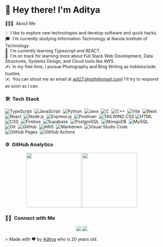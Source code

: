 <h1>👋 Hey there! I'm Aditya</h1

### 👨🏻‍💻 &nbsp;About Me

💡 &nbsp;I like to explore new technologies and develop software and quick hacks.\
🎓 &nbsp;I'm currently studying Information Technology at Narula Institute of Technology.\
🏫 &nbsp;I'm currently learning Typescript and REACT.\
🌱 &nbsp;I'm on track for learning more about Full Stack Web Development, Data Structures, Systems Design, and Cloud tools like AWS.\
✍️ &nbsp;In my free time, I pursue Photography and Blog Writing as hobbies/side hustles.\
✉️ &nbsp;You can shoot me an email at adi27.ghosh@gmail.com! I'll try to respond as soon as I can.

### 🛠 &nbsp;Tech Stack

![TypeScript](https://img.shields.io/badge/TypeScript-007ACC?style=for-the-badge&logo=typescript&logoColor=white)&nbsp;
![JavaScript](https://img.shields.io/badge/JavaScript-323330?style=for-the-badge&logo=javascript&logoColor=F7DF1E
)&nbsp;
![Python](https://img.shields.io/badge/Python-FFD43B?style=for-the-badge&logo=python&logoColor=blue
)&nbsp;
![Java](https://img.shields.io/badge/Java-ED8B00?style=for-the-badge&logo=openjdk&logoColor=white)&nbsp;
![C](https://img.shields.io/badge/C-00599C?style=for-the-badge&logo=c&logoColor=white
)&nbsp;
![C++](https://img.shields.io/badge/C%2B%2B-00599C?style=for-the-badge&logo=c%2B%2B&logoColor=white
)&nbsp;
![Vite](https://img.shields.io/badge/Vite-B73BFE?style=for-the-badge&logo=vite&logoColor=FFD62E)&nbsp;
![Next](https://img.shields.io/badge/next%20js-000000?style=for-the-badge&logo=nextdotjs&logoColor=white)&nbsp;
![React](https://img.shields.io/badge/React-20232A?style=for-the-badge&logo=react&logoColor=61DAFB
)&nbsp;
![Node.js](https://img.shields.io/badge/Node%20js-339933?style=for-the-badge&logo=nodedotjs&logoColor=white
)&nbsp;
![Express.js](https://img.shields.io/badge/Express%20js-000000?style=for-the-badge&logo=express&logoColor=white
)&nbsp;
![Postman](https://img.shields.io/badge/Postman-FF6C37?style=for-the-badge&logo=Postman&logoColor=white)&nbsp;
![TAILWIND CSS](https://img.shields.io/badge/Tailwind_CSS-38B2AC?style=for-the-badge&logo=tailwind-css&logoColor=white)
![HTML](https://img.shields.io/badge/HTML5-E34F26?style=for-the-badge&logo=html5&logoColor=white
)&nbsp;
![CSS](https://img.shields.io/badge/CSS3-1572B6?style=for-the-badge&logo=css3&logoColor=white
)&nbsp;
![Firebse](https://img.shields.io/badge/firebase-ffca28?style=for-the-badge&logo=firebase&logoColor=black)&nbsp;
![Supabase](https://img.shields.io/badge/Supabase-181818?style=for-the-badge&logo=supabase&logoColor=white)&nbsp;
![PostgreSQL](https://img.shields.io/badge/PostgreSQL-316192?style=for-the-badge&logo=postgresql&logoColor=white
)&nbsp;
![MongoDB](https://img.shields.io/badge/MongoDB-4EA94B?style=for-the-badge&logo=mongodb&logoColor=white
)&nbsp;
![MySQL](https://img.shields.io/badge/MySQL-005C84?style=for-the-badge&logo=mysql&logoColor=white
)&nbsp;
![Git](https://img.shields.io/badge/GIT-E44C30?style=for-the-badge&logo=git&logoColor=white
)&nbsp;
![GitHub](https://img.shields.io/badge/GitHub-100000?style=for-the-badge&logo=github&logoColor=white
)&nbsp;
![AWS](https://img.shields.io/badge/Amazon_AWS-FF9900?style=for-the-badge&logo=amazonaws&logoColor=white)&nbsp;
![Markdown](https://img.shields.io/badge/Markdown-000000?style=for-the-badge&logo=markdown&logoColor=white
)&nbsp;
![Visual Studio Code](https://img.shields.io/badge/VSCode-0078D4?style=for-the-badge&logo=visual%20studio%20code&logoColor=white
)&nbsp;
![GitHub Pages](https://img.shields.io/badge/GitHub%20Pages-222222?style=for-the-badge&logo=GitHub%20Pages&logoColor=white
)&nbsp;
![GitHub Actions](https://img.shields.io/badge/Github%20Actions-282a2e?style=for-the-badge&logo=githubactions&logoColor=367cfe
)&nbsp;

### ⚙️ &nbsp;GitHub Analytics

<p align="center">
<a href="https://github.com/Aditya-Ghosh-27">
  <img height="180em" src="https://github-readme-stats-eight-theta.vercel.app/api?username=Aditya-Ghosh-27&show_icons=true&theme=algolia&include_all_commits=true&count_private=true"/>
  <img height="180em" src="https://github-readme-stats-eight-theta.vercel.app/api/top-langs/?username=Aditya-Ghosh-27&layout=compact&langs_count=8&theme=algolia"/>
</a>
</p>

### 🤝🏻 &nbsp;Connect with Me

<p align="center">
<a href="https://www.linkedin.com/in/aditya-ghosh-4b4032252/"><img src="https://img.shields.io/badge/-Aditya%20Ghosh-0077B5?style=flat&logo=Linkedin&logoColor=white"/></a>
<a href="https://twitter.com/AdityaGhosh2711"><img src="https://img.shields.io/badge/-Aditya%20Ghosh-0077B5?style=flat&logo=Twitter&logoColor=white"/></a>
</p>

⭐️ Made with ❤ by [Aditya](https://github.com/Aditya-Ghosh-27) who is 20 years old.
